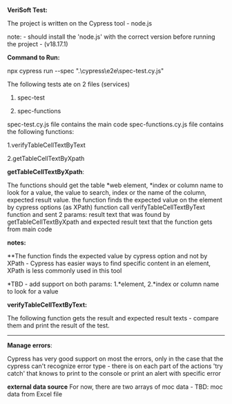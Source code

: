 **VeriSoft Test:**

The project is written on the Cypress tool - node.js 

note: - should install the 'node.js' with the correct version before running the project - (v18.17.1)

**Command to Run:**

npx cypress run --spec ".\cypress\e2e\spec-test.cy.js"

The following tests ate on 2 files (services)

1. spec-test
   
2. spec-functions

spec-test.cy.js file contains the main code
spec-functions.cy.js file contains the following functions:

1.verifyTableCellTextByText

2.getTableCellTextByXpath

**getTableCellTextByXpath**:

The functions should get the table *web element, *index or column name to look for a value, the value to search, index or the name of the column, expected result value.
the function finds the expected value on the element by cypress options (as XPath)
function call verifyTableCellTextByText function and sent 2 params: result text that was found by getTableCellTextByXpath and expected result text that the function gets from main code

**notes:**

**The function finds the expected value by cypress option and not by XPath - 
  Cypress has easier ways to find specific content in an element, XPath is less commonly used in this tool
  
*TBD - add support on both params: 1.*element, 2.*index or column name to look for a value

**verifyTableCellTextByText:**

The following function gets the result and expected result texts - compare them and print the result of the test.

----------
**Manage errors**:

Cypress has very good support on most the errors, only in the case that the cypress can't recognize error type  - 
there is on each part of the actions 'try catch' that knows to print to the console or print an alert with specific error

**external data source** 
For now, there are two arrays of moc data - TBD: moc data from Excel file
